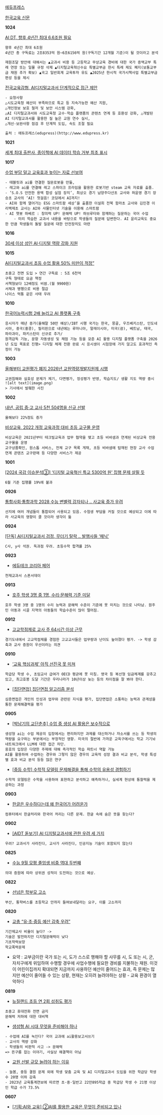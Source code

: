 [에듀프레스](http://www.edupress.kr/news/articleList.html?page=1&total=9883&sc_section_code=&sc_sub_section_code=&sc_serial_code=&sc_area=&sc_level=&sc_article_type=&sc_view_level=&sc_sdate=&sc_edate=&sc_serial_number=&sc_word=&view_type=sm)

[한국교육 신문](https://www.hangyo.com/news/article_list_all.html?page=1)

**1024**

[AI DT, 향후 4년간 최대 6.6조원 필요](https://www.hangyo.com/news/article.html?no=102934)

```
향후 4년간 최대 6조원
4년간 총 구독료는 2조8353억 원~6조6156억 원(구독기간 12개월 기준)이 될 것이라고 분석

재원조달 방안에 대해서는 ▲교과서 비용 등 고등학교 무상교육 경비에 대한 국가 증액교부 특례 연장 또는 일몰 규정 삭제 ▲디지털교육혁신수요 특별교부금 한시 특례 제도 폐지(보통교부금 재원 추가 확보) ▲국고 일반회계 교육투자 유도 ▲2025년 한시적 국가시책사업 특별교부금 편성 등을 제시
```

[전국교육감협, AI디지털교과서 단계적으로 접근 제안](http://www.edupress.kr/news/articleView.html?idxno=12293)

```
- 요청사항
△시도교육청 예산이 부족하므로 특교 등 지속가능한 예산 지원,
△개인정보 보호 철저 및 보안 시스템 강화,
△AI 디지털교과서와 시도교육청 교수·학습 플랫폼의 콘텐츠 연계 등 호환성 강화, △개발된 AI 디지털교과서를 활용한 질 높은 교원 연수 실시,
△개선·보완사항 점검 후 단계적 도입, 속도 조절 필요

출처 : 에듀프레스(edupress)(http://www.edupress.kr)
```

**1021**

[세계 최대 출판사, 종이책에 AI 데이터 학습 거부 최초 표시](https://www.aitimes.com/news/articleView.html?idxno=164444)

**1017**

[수업 부담 덜고 교육효과 높이는 자료 선보여](https://www.hangyo.com/news/article.html?no=102861)

```
- 태블릿과 ai를 연결한 질문로봇을 만듦,
- 레고와 ai를 연결해 레고 스파이크 프라임을 활용한 로봇기반 steam 교육 자료를 출품.
- ‘S.O.S 안전한 용액 합성 실험 장치’, 최상오 경기 남양주다산초 교사와 허윤영 경기 장승초 교사의 ‘AI! 첫걸음! 코딩에서 AI까지!
- AI와 함께 열어가는 ESG 스마트팜 세상’을 출품한 이설희 전북 함라초 교사와 김민경 이리백제초 교사는 AI와 사물인터넷 기술을 이용해 스마트팜
- AI 챗봇 하베르 : 창의력 UP! 문해력 UP! 하브루타와 함께하는 질문하는 국어 수업
    - 미리 학습한 교과서 내용을 바탕으로 학생들의 질문에 답변한다. AI 윤리교육도 중요한 만큼 학생들의 돌발 질문에 대한 안전장치도 마련
```

**1016**

[30세 이상 성인 AI·디지털 역량 강화 지원](https://www.hangyo.com/news/article.html?no=102850)

**1015**

[AI디지털교과서 초등 수업 활용 50% 미만이 적정”](http://www.edupress.kr/news/articleView.html?idxno=12263)

```
초중고 전면 도입 > 연간 구독료 : 5조 6천억
구독 형태로 요금 책정
서책형보다 12배정도 비쌈.(월 9900원)
서채과 병행으로 비용 절감
나이스 먹통 같은 사태 우려

```

**1010**

[한국어능력시험 2배 늘리고 AI 플랫폼 구축](https://www.hangyo.com/news/article.html?no=102791)

```
응시자가 매년 증가(올해말 50만 예상)/IBT 시행 국가는 한국, 몽골, 우즈베키스탄, 인도네시아, 중국(홍콩), 필리핀으로 내년에는 루마니아, 말레이시아, 미국(괌), 베트남, 태국, 파라과이, 파키스탄이 신규로 추가/
원격감독 기능, 문항 자동생성 및 채점 기능 등을 갖춘 AI 활용 디지털 플랫폼 구축을 2026년 도입 목표로 진행> 디지털 체제 전환 완료 시 응시생이 시험장에 가지 않고도 효과적인 측정이 가능

```

**1003**

[올해부터 교원평가 폐지 2026년 교원역량개발지원제 시행](http://www.edupress.kr/news/articleView.html?idxno=12239)

```
교권침해와 실효성 문제가 제기, 다면평가, 정성평가 반영, 학습지도/ 생활 지도 역량 중시
![alt text](image.png)
> 기사에서 발췌한 사진
```

**1002**

[내년, 공립 중·고 교사 5천 504명을 신규 선발](http://www.edupress.kr/news/articleView.html?idxno=12233)

```
올해보다 22%정도 증가
```

[비상교육, 2022 개정 교육과정 대비 초등 교구몰 운영](http://www.edupress.kr/news/articleView.html?idxno=12232)

```
비상교육은 2021년부터 테크빌교육과 업무 협약을 맺고 초등 비바샘과 연계된 비상교육 전용 교구몰을 운영
교구상품확인, 원스톱 서비스, 전체 교구 목록 게재, 초등 비바샘에 탑재된 현장 교사 수업 연계 콘텐츠 교구판매 등 다양한 서비스가 제공
```

**1001**

[[2024 국감 이슈분석③] ‘디지털 교육혁신 특교 5300억 원’ 집행 문제 살필 듯](https://www.hangyo.com/news/article.html?no=102681)

```
6월 기준 집행률 19%에 불과

```

**0926**

[통합사회·통합과학 2028 수능 변별력 강자되나 .. 사교육 증가 우려](http://www.edupress.kr/news/articleView.html?idxno=12204)

```
선지에 여러 개념들이 통합되어 사용되고 있음. 수험생 부담을 커질 것으로 예상되고 이에 따라 사교육의 영향이 클 것이라 생각이 듦
```

**0924**

[[단독] AI디지털교과서 검정, 무더기 탈락 .. 발행사들 ‘패닉’](http://www.edupress.kr/news/articleView.html?idxno=12195)

```
C사, y사 석권. 독과점 우려. 초등수학 합격률 25%
```

**0923**

- [에듀테크 코리아 페어](https://www.hangyo.com/news/article.html?no=102631)

```
천재교과서 스폰서데이
```

**0913**

- [호주 학생 3명 중 1명, 수리·문해력 기준 미달](https://www.hangyo.com/news/article.html?no=102609)

```
호주 학생 3명 중 1명의 수리 능력과 문해력 수준이 기준에 못 미치는 것으로 나타남. 원주민 아동과 시골 지역의 아동들의 학습수준이 많이 떨어짐.
```

**0912**

- [고교학점제로 교사 주 64시간 이상 근무](https://www.hangyo.com/news/article.html?no=102595)

```
경기도내에서 고교학점제를 경험한 고교교사들은 업무량과 난이도 높아졌다 평가. -> 학생 감축과 교사 증원이 우선이라는 의견
```

**0910**

- [‘교육 핵심과제’ 아직 선진국 못 미쳐](https://www.hangyo.com/news/article.html?no=102570)

```
학급당 학생 수, 초임교사 급여가 OECD 평균에 못 미침. 영국 등 복선형 임금체계를 갖추고 있고, 최고호봉 도달 기간은 우리나라가 10년이상 늦는 등의 차이점을 잘 봐야 한다.
```

- [[집단면접] 집단면접 알고리즘 분석](https://www.hangyo.com/news/article.html?no=102519)

```
심층면접은 개인의 인성과 업무와 관련된 지식을 평가, 집단면접은 소통하는 능력과 관계성을 통한 문제해결력을 평가
```

**0905**

- [[박남기의 교단춘추] 수업 중 생성 AI 활용은 보수적으로](https://www.hangyo.com/news/article.html?no=102511)

```
생성형 ai는 수업 제공의 입장에서는 편리하지만 과제를 대신하거나 자소서를 쓰는 등 학생의 역량을 요구하는 부분에서는 부정적인 영향. 미국의 절반에 가까운 교육구에서는 학교 기기놔 네트워크에서 LLM에 대한 접근 차단.
옹호의 입장은 다양한 주제에 대해 즉각적인 학습 파트너 역할 가능
AI를 활용하여 수업하는 경우와 그렇지 않은 경우의 교육적 성장 결과 비교 분석, 학생 특성별 효과 비교 분석 등등 많은 연구
```

- [[중등 수학] 수학적 모델링 문제해결을 통해 수학의 유용성 경험하기](https://www.hangyo.com/news/article.html?no=102514)

```
수학적 모델링은 수학을 사용하여 표현하고 분석하고 예측하거나, 실세계 현상에 통찰력을 제공하는 과정
```

**0903**

- [한글은 우수하다는데 왜 한국어가 어려운가](https://www.hangyo.com/news/article.html?no=102423)

```
컴퓨터에서 한글처리와 한국어 처리는 다른 문제. 한글 속에 숨은 뜻을 찾는다?
```

**0902**

- [[AIDT 돋보기] AI 디지털교과서에 관한 우려 세 가지](https://www.hangyo.com/news/article.html?no=102462)

```
우려? 교과서가 사라진다, 교사가 사라진다, 인공지능 기술이 포함되지 않는다
```

**0825**

- [수능 9월 모평 졸업생 비중 역대 두번째](https://www.hangyo.com/news/article.html?no=102442)

```
의대 증원에 따라 상위권 성적이 도전하는 것으로 예상.
```

**0822**

- [선넘은 학부모 고소](https://www.hangyo.com/news/article.html?no=102416)

```
부산, 통학버스를 초등학교 안까지 들여보내달라는 요구, 이를 고소까지

```

**0820**

- [교총 “유‧초‧중등 예산 감축 우려”](https://www.hangyo.com/news/article.html?no=102403)

```
기간제교사 비율이 높다? ->
기술은 발전하지만 디지털문해력이 낮다
기초학력보장
학교폭력문제
```

- 요약 : 교부금이란 국가 또는 시, 도가 스스로 행해야 할 사무를 시, 도 또는 시, 군, 자치구에게 위임하여 수행할 경우에 사업수행에 필요한 경비를 지불하는 재원. 이것이 어린이집까지 확대되면 지금까지 사용하던 예산이 줄어드는 효과, 즉 문제는 많지만 예산이 줄어들 수 있는 상황, 현재는 오히려 늘려야하는 상황 - 교육 환경이 열악하다

**0819**

- [뉴질랜드 초등 연 2회 성취도 평가](https://www.hangyo.com/news/article.html?no=102385)

```
초중고 휴대전화 전면 금지
문해력 저하에 대한 대비책
```

- [생성형 AI 시대 무엇을 준비해야 하나](https://www.hangyo.com/news/article.html?no=102380)

```
- 수업에 AI를 녹인다? 국어 교과에 ai활용보고서쓰기
- 교사의 역량 강화
- 학생들의 비판적 사고 -> 문해력
=> 뜬구름 잡는 이야기, 사실상 해결책이 아님
```

- [교원 선발 규모 늘려야 하는 이유](https://www.hangyo.com/news/article.html?no=102381)

```
- 늘봄, 중등 결원 문제 외에 학생 맞춤 교육 및 AI 디지털교과서 도입을 위한 학급당 학생 수 20명 이하 감축
- 2023년 교육통계연보에 따르면 초·중·일반고 22만895학급 중 학급당 학생 수 21명 이상인 학급 수가 73.5%

```

**0607**

- [[기획:AI와 교육] ②AI를 활용한 교육은 무엇이 준비되고 있나](https://www.aitimes.com/news/articleView.html?idxno=160389)
